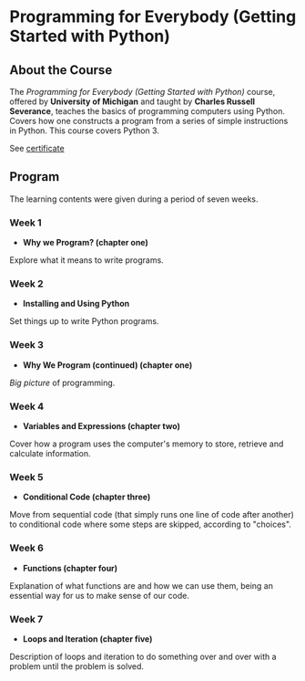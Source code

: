 # Programming for Everybody (Getting Started with Python)

<!--more-->

## About the Course

The *Programming for Everybody (Getting Started with Python)* course, offered by 
**University of Michigan** and taught by **Charles Russell Severance**, teaches the 
basics of programming computers using Python. Covers how one constructs a program 
from a series of simple instructions in Python. This course covers Python 3.

See [certificate](https://www.coursera.org/account/accomplishments/verify/JEECQ55UX6Z8?utm_source=link&utm_medium=certificate&utm_content=cert_image&utm_campaign=sharing_cta&utm_product=course)

## Program

The learning contents were given during a period of seven weeks.

### Week 1
* **Why we Program? (chapter one)**

Explore what it means to write programs.

### Week 2
* **Installing and Using Python**

Set things up to write Python programs.

### Week 3
* **Why We Program (continued) (chapter one)**

*Big picture* of programming. 

### Week 4
* **Variables and Expressions (chapter two)**

Cover how a program uses the computer's memory to store, 
retrieve and calculate information.

### Week 5
* **Conditional Code (chapter three)**

Move from sequential code (that simply runs one line of code after another) to 
conditional code where some steps are skipped, according to "choices".

### Week 6
* **Functions (chapter four)**

Explanation of what functions are and how we can use them, being an essential 
way for us to make sense of our code.

### Week 7
* **Loops and Iteration (chapter five)**

Description of loops and iteration to do something over and over with a problem until 
the problem is solved.






